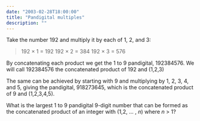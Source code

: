 ```yaml
---
date: "2003-02-28T18:00:00"
title: "Pandigital multiples"
description: ""
---
```


<p>Take the number 192 and multiply it by each of 1, 2, and 3:</p>
<blockquote>192 × 1 = 192
192 × 2 = 384
192 × 3 = 576</blockquote>
<p>By concatenating each product we get the 1 to 9 pandigital, 192384576. We will call 192384576 the concatenated product of 192 and (1,2,3)</p>
<p>The same can be achieved by starting with 9 and multiplying by 1, 2, 3, 4, and 5, giving the pandigital, 918273645, which is the concatenated product of 9 and (1,2,3,4,5).</p>
<p>What is the largest 1 to 9 pandigital 9-digit number that can be formed as the concatenated product of an integer with (1,2, ... , <var>n</var>) where <var>n</var> &gt; 1?</p>

